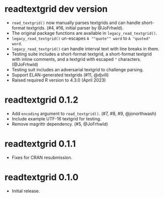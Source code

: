 # readtextgrid dev version

* `read_textgrid()` now manually parses textgrids and can handle short-format 
  textgrids. (#4, #16, initial parser by @JoFrhwld).
* The original package functions are available in `legacy_read_textgrid()`.
* `legacy_read_textgrid()` un-escapes `A ""quote"" word` to `A "quoted" word`.
* `legacy_read_textgrid()` can handle interval text with line breaks in them.
* Testing suite includes a short-format textgrid, a short-format textgrid 
  with inline comments, and a textgrid with escaped `"` characters. (@JoFrhwld) 
* Testing suit includes an adversarial textgrid to challenge parsing.
* Support ELAN-generated textgrids (#11, @djvill)
* Raised required R version to 4.3.0 (April 2023)

# readtextgrid 0.1.2

* Add `encoding` argument to `read_textgrid()`. (#7, #8, #9, @jonorthwash)
* Include example UTF-16 textgrid for testing.
* Remove magrittr dependency. (#5, @JoFrhwld)


# readtextgrid 0.1.1

* Fixes for CRAN resubmission.


# readtextgrid 0.1.0

* Initial release.

